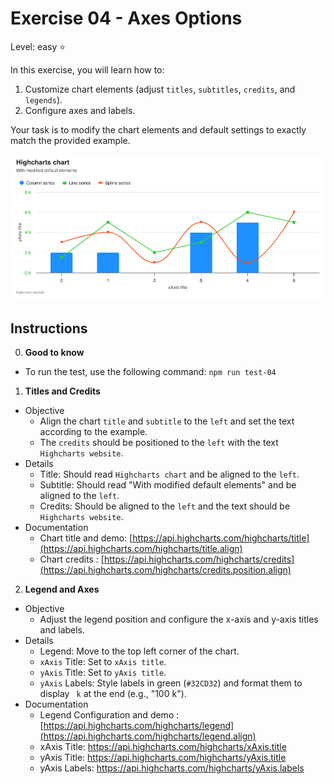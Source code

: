 # Exercise 04 - Axes Options

Level: easy ⭐

In this exercise, you will learn how to:

1. Customize chart elements (adjust `titles`, `subtitles`, `credits`, and `legends`).
2. Configure axes and labels.

Your task is to modify the chart elements and default settings to exactly match the provided example.

![exercise.png](exercise.png)

## Instructions

0. **Good to know**

- To run the test, use the following command: `npm run test-04`

1. **Titles and Credits**

- Objective
  - Align the chart `title` and `subtitle` to the `left` and set the text according to the example.
  - The `credits` should be positioned to the `left` with the text `Highcharts website`.
- Details
  - Title: Should read `Highcharts chart` and be aligned to the `left`.
  - Subtitle: Should read "With modified default elements" and be aligned to the `left`.
  - Credits: Should be aligned to the `left` and the text should be `Highcharts website`.
- Documentation
  - Chart title and demo: [https://api.highcharts.com/highcharts/title](https://api.highcharts.com/highcharts/title.align)
  - Chart credits : [https://api.highcharts.com/highcharts/credits](https://api.highcharts.com/highcharts/credits.position.align)

2. **Legend and Axes**

- Objective
  - Adjust the legend position and configure the x-axis and y-axis titles and labels.
- Details
  - Legend: Move to the top left corner of the chart.
  - `xAxis` Title: Set to `xAxis title`.
  - `yAxis` Title: Set to `yAxis title`.
  - `yAxis` Labels: Style labels in green (`#32CD32`) and format them to display ` k` at the end (e.g., "100 k").
- Documentation
  - Legend Configuration and demo : [https://api.highcharts.com/highcharts/legend](https://api.highcharts.com/highcharts/legend.align)
  - xAxis Title: https://api.highcharts.com/highcharts/xAxis.title
  - yAxis Title: https://api.highcharts.com/highcharts/yAxis.title
  - yAxis Labels: https://api.highcharts.com/highcharts/yAxis.labels
